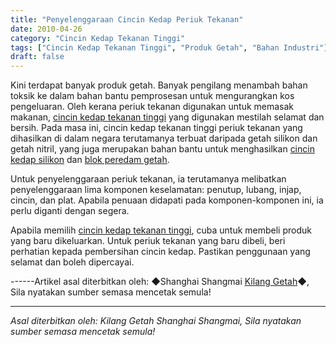 ```yaml
---
title: "Penyelenggaraan Cincin Kedap Periuk Tekanan"
date: 2010-04-26
category: "Cincin Kedap Tekanan Tinggi"
tags: ["Cincin Kedap Tekanan Tinggi", "Produk Getah", "Bahan Industri"]
draft: false
---
```


Kini terdapat banyak produk getah. Banyak pengilang menambah bahan toksik ke dalam bahan bantu pemprosesan untuk mengurangkan kos pengeluaran. Oleh kerana periuk tekanan digunakan untuk memasak makanan, [cincin kedap tekanan tinggi](http://www.smpolymer.com/gaoyamifengquan/) yang digunakan mestilah selamat dan bersih. Pada masa ini, cincin kedap tekanan tinggi periuk tekanan yang dihasilkan di dalam negara terutamanya terbuat daripada getah silikon dan getah nitril, yang juga merupakan bahan bantu untuk menghasilkan [cincin kedap silikon](http://www.smpolymer.com/) dan [blok peredam getah](http://www.smpolymer.com/).

Untuk penyelenggaraan periuk tekanan, ia terutamanya melibatkan penyelenggaraan lima komponen keselamatan: penutup, lubang, injap, cincin, dan plat. Apabila penuaan didapati pada komponen-komponen ini, ia perlu diganti dengan segera.

Apabila memilih [cincin kedap tekanan tinggi](http://www.smpolymer.com/gaoyamifengquan/), cuba untuk membeli produk yang baru dikeluarkan. Untuk periuk tekanan yang baru dibeli, beri perhatian kepada pembersihan cincin kedap. Pastikan penggunaan yang selamat dan boleh dipercayai.

------Artikel asal diterbitkan oleh: ◆Shanghai Shangmai [Kilang Getah](http://www.smpolymer.com/)◆, Sila nyatakan sumber semasa mencetak semula!

---

*Asal diterbitkan oleh: Kilang Getah Shanghai Shangmai, Sila nyatakan sumber semasa mencetak semula!*